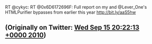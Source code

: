 RT @cykyc: RT @0x6D6172696F: Full report on my and @Lever_One's HTMLPurifier bypasses from earlier this year http://bit.ly/aaS5hw

(Originally on Twitter: [Wed Sep 15 20:22:13 +0000 2010](https://twitter.com/ezyang/status/24600692879))
----
